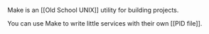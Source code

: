 Make is an [[Old School UNIX]] utility for building projects.

You can use Make to write little services with their own [[PID file]].

